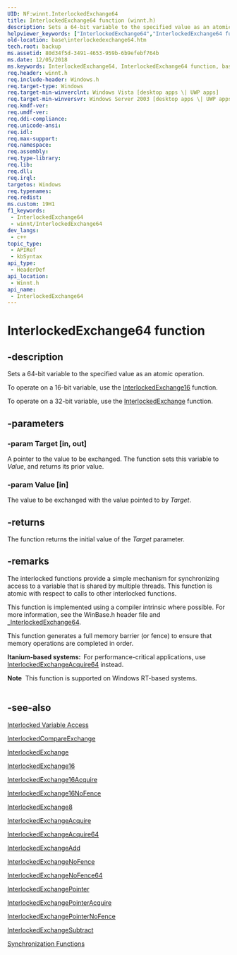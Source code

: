 ```yaml
---
UID: NF:winnt.InterlockedExchange64
title: InterlockedExchange64 function (winnt.h)
description: Sets a 64-bit variable to the specified value as an atomic operation.
helpviewer_keywords: ["InterlockedExchange64","InterlockedExchange64 function","base.interlockedexchange64","winnt/InterlockedExchange64"]
old-location: base\interlockedexchange64.htm
tech.root: backup
ms.assetid: 80d34f5d-3491-4653-959b-6b9efebf764b
ms.date: 12/05/2018
ms.keywords: InterlockedExchange64, InterlockedExchange64 function, base.interlockedexchange64, winnt/InterlockedExchange64
req.header: winnt.h
req.include-header: Windows.h
req.target-type: Windows
req.target-min-winverclnt: Windows Vista [desktop apps \| UWP apps]
req.target-min-winversvr: Windows Server 2003 [desktop apps \| UWP apps]
req.kmdf-ver: 
req.umdf-ver: 
req.ddi-compliance: 
req.unicode-ansi: 
req.idl: 
req.max-support: 
req.namespace: 
req.assembly: 
req.type-library: 
req.lib: 
req.dll: 
req.irql: 
targetos: Windows
req.typenames: 
req.redist: 
ms.custom: 19H1
f1_keywords:
 - InterlockedExchange64
 - winnt/InterlockedExchange64
dev_langs:
 - c++
topic_type:
 - APIRef
 - kbSyntax
api_type:
 - HeaderDef
api_location:
 - Winnt.h
api_name:
 - InterlockedExchange64
---
```


# InterlockedExchange64 function


## -description

Sets a 64-bit variable to the specified value as an atomic operation.

To operate on a 16-bit variable, use the <a href="/windows/win32/api/winbase/nf-winbase-interlockedexchange16">InterlockedExchange16</a> function.

To operate on a 32-bit variable, use the <a href="/windows/win32/api/winnt/nf-winnt-interlockedexchange">InterlockedExchange</a> function.

## -parameters

### -param Target [in, out]

A pointer to the value to be exchanged. The function sets this variable to <i>Value</i>, and returns its prior value.

### -param Value [in]

The value to be exchanged with the value pointed to by <i>Target</i>.

## -returns

The function returns the initial value of the <i>Target</i> parameter.

## -remarks

The interlocked functions provide a simple mechanism for synchronizing access to a variable that is shared by multiple threads. This function is atomic with respect to calls to other interlocked functions.

This function is implemented using a compiler intrinsic where possible. For more information, see the WinBase.h header file and <a href="/cpp/intrinsics/interlockedexchange-intrinsic-functions">_InterlockedExchange64</a>.

This function  generates a full memory barrier (or fence) to ensure that memory operations are completed in order.

<b>Itanium-based systems:  </b>For performance-critical applications, use <a href="/previous-versions/windows/desktop/legacy/ms683596(v=vs.85)">InterlockedExchangeAcquire64</a> instead.

<div class="alert"><b>Note</b>  This function is supported on Windows RT-based systems.</div>
<div> </div>

## -see-also

<a href="/windows/desktop/Sync/interlocked-variable-access">Interlocked Variable Access</a>



<a href="/windows/win32/api/winnt/nf-winnt-interlockedcompareexchange">InterlockedCompareExchange</a>



<a href="/windows/win32/api/winnt/nf-winnt-interlockedexchange">InterlockedExchange</a>



<a href="/windows/win32/api/winbase/nf-winbase-interlockedexchange16">InterlockedExchange16</a>



<a href="/previous-versions/windows/desktop/legacy/hh972654(v=vs.85)">InterlockedExchange16Acquire</a>



<a href="/previous-versions/windows/desktop/legacy/hh972655(v=vs.85)">InterlockedExchange16NoFence</a>



<a href="/windows/win32/api/winnt/nf-winnt-interlockedexchange64">InterlockedExchange8</a>



<a href="/previous-versions/windows/desktop/legacy/ms683594(v=vs.85)">InterlockedExchangeAcquire</a>



<a href="/previous-versions/windows/desktop/legacy/ms683596(v=vs.85)">InterlockedExchangeAcquire64</a>



<a href="/windows/win32/api/winnt/nf-winnt-interlockedexchangeadd">InterlockedExchangeAdd</a>



<a href="/previous-versions/windows/desktop/legacy/hh972659(v=vs.85)">InterlockedExchangeNoFence</a>



<a href="/previous-versions/windows/desktop/legacy/hh972660(v=vs.85)">InterlockedExchangeNoFence64</a>



<a href="/windows/win32/api/winnt/nf-winnt-interlockedexchangepointer">InterlockedExchangePointer</a>



<a href="/previous-versions/windows/desktop/legacy/ms683611(v=vs.85)">InterlockedExchangePointerAcquire</a>



<a href="/previous-versions/windows/desktop/legacy/hh972661(v=vs.85)">InterlockedExchangePointerNoFence</a>



<a href="/windows/win32/api/winbase/nf-winbase-interlockedexchangesubtract">InterlockedExchangeSubtract</a>



<a href="/windows/desktop/Sync/synchronization-functions">Synchronization Functions</a>